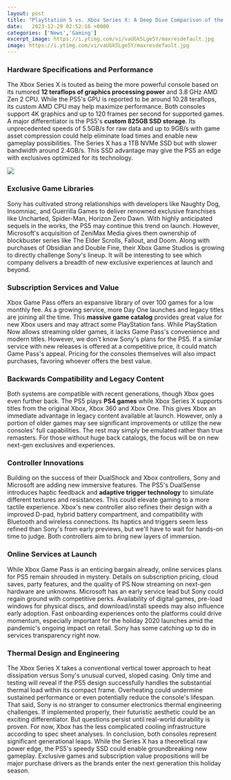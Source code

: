```yaml
---
layout: post
title: "PlayStation 5 vs. Xbox Series X: A Deep Dive Comparison of the Next-Gen Consoles"
date:   2023-12-29 02:52:16 +0000
categories: ['News','Gaming']
excerpt_image: https://i.ytimg.com/vi/vaUGk5Lge5Y/maxresdefault.jpg
image: https://i.ytimg.com/vi/vaUGk5Lge5Y/maxresdefault.jpg
---
```


### **Hardware Specifications and Performance** 
The Xbox Series X is touted as being the more powerful console based on its rumored **12 teraflops of graphics processing power** and 3.8 GHz AMD Zen 2 CPU. While the PS5's GPU is reported to be around 10.28 teraflops, its custom AMD CPU may help maximize performance. Both consoles support 4K graphics and up to 120 frames per second for supported games. 
A major differentiator is the PS5's **custom 825GB SSD storage**. Its unprecedented speeds of 5.5GB/s for raw data and up to 9GB/s with game asset compression could help eliminate load times and enable new gameplay possibilities. The Series X has a 1TB NVMe SSD but with slower bandwidth around 2.4GB/s. This SSD advantage may give the PS5 an edge with exclusives optimized for its technology.

![](https://www.denofgeek.com/wp-content/uploads/2020/07/PS5_Xbox_v2.jpg?w=1024)
### **Exclusive Game Libraries**
Sony has cultivated strong relationships with developers like Naughty Dog, Insomniac, and Guerrilla Games to deliver renowned exclusive franchises like Uncharted, Spider-Man, Horizon Zero Dawn. With highly anticipated sequels in the works, the PS5 may continue this trend on launch. 
However, Microsoft's acquisition of ZeniMax Media gives them ownership of blockbuster series like The Elder Scrolls, Fallout, and Doom. Along with purchases of Obsidian and Double Fine, their Xbox Game Studios is growing to directly challenge Sony's lineup. It will be interesting to see which company delivers a breadth of new exclusive experiences at launch and beyond.
### **Subscription Services and Value** 
Xbox Game Pass offers an expansive library of over 100 games for a low monthly fee. As a growing service, more Day One launches and legacy titles are joining all the time. This **massive game catalog** provides great value for new Xbox users and may attract some PlayStation fans. 
While PlayStation Now allows streaming older games, it lacks Game Pass's convenience and modern titles. However, we don't know Sony's plans for the PS5. If a similar service with new releases is offered at a competitive price, it could match Game Pass's appeal. Pricing for the consoles themselves will also impact purchases, favoring whoever offers the best value.
### **Backwards Compatibility and Legacy Content**
Both systems are compatible with recent generations, though Xbox goes even further back. The PS5 plays **PS4 games** while Xbox Series X supports titles from the original Xbox, Xbox 360 and Xbox One. This gives Xbox an immediate advantage in legacy content available at launch. 
However, only a portion of older games may see significant improvements or utilize the new consoles' full capabilities. The rest may simply be emulated rather than true remasters. For those without huge back catalogs, the focus will be on new next-gen exclusives and experiences.
### **Controller Innovations**  
Building on the success of their DualShock and Xbox controllers, Sony and Microsoft are adding new immersive features. The PS5's DualSense introduces haptic feedback and **adaptive trigger technology** to simulate different textures and resistances. This could elevate gaming to a more tactile experience.
Xbox's new controller also refines their design with a improved D-pad, hybrid battery compartment, and compatibility with Bluetooth and wireless connections. Its haptics and triggers seem less refined than Sony's from early previews, but we'll have to wait for hands-on time to judge. Both controllers aim to bring new layers of immersion.
### **Online Services at Launch**
While Xbox Game Pass is an enticing bargain already, online services plans for PS5 remain shrouded in mystery. Details on subscription pricing, cloud saves, party features, and the quality of PS Now streaming on next-gen hardware are unknowns. Microsoft has an early service lead but Sony could regain ground with competitive perks. 
Availability of digital games, pre-load windows for physical discs, and download/install speeds may also influence early adoption. Fast onboarding experiences onto the platforms could drive momentum, especially important for the holiday 2020 launches amid the pandemic's ongoing impact on retail. Sony has some catching up to do in services transparency right now.
### **Thermal Design and Engineering**  
The Xbox Series X takes a conventional vertical tower approach to heat dissipation versus Sony's unusual curved, sloped casing. Only time and testing will reveal if the PS5 design successfully handles the substantial thermal load within its compact frame. Overheating could undermine sustained performance or even potentially reduce the console's lifespan.
That said, Sony is no stranger to consumer electronics thermal engineering challenges. If implemented properly, their futuristic aesthetic could be an exciting differentiator. But questions persist until real-world durability is proven. For now, Xbox has the less complicated cooling infrastructure according to spec sheet analyses. 
In conclusion, both consoles represent significant generational leaps. While the Series X has a theoretical raw power edge, the PS5's speedy SSD could enable groundbreaking new gameplay. Exclusive games and subscription value propositions will be major purchase drivers as the brands enter the next generation this holiday season.